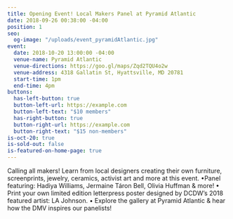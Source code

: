 ```yaml
---
title: Opening Event! Local Makers Panel at Pyramid Atlantic
date: 2018-09-26 00:38:00 -04:00
position: 1
seo:
  og-image: "/uploads/event_pyramidAtlantic.jpg"
event:
  date: 2018-10-20 13:00:00 -04:00
  venue-name: Pyramid Atlantic
  venue-directions: https://goo.gl/maps/Zqd2TQU4o2w
  venue-address: 4318 Gallatin St, Hyattsville, MD 20781
  start-time: 1pm
  end-time: 4pm
buttons:
  has-left-button: true
  button-left-url: https://example.com
  button-left-text: "$10 members"
  has-right-button: true
  button-right-url: https://example.com
  button-right-text: "$15 non-members"
is-oct-20: true
is-sold-out: false
is-featured-on-home-page: true
---
```


Calling all makers! Learn from local designers creating their own furniture, screenprints, jewelry, ceramics, activist art and more at this event.
•Panel featuring: Hadiya Williams, Jermaine Táron Bell, Olivia Huffman & more!
• Print your own limited edition letterpress poster designed by DCDW’s 2018 featured artist: LA Johnson.
• Explore the gallery at Pyramid Atlantic & hear how the DMV inspires our panelists!
